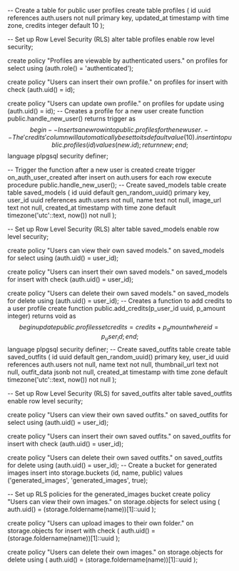 -- Create a table for public user profiles
create table profiles (
  id uuid references auth.users not null primary key,
  updated_at timestamp with time zone,
  credits integer default 10
);

-- Set up Row Level Security (RLS)
alter table profiles
  enable row level security;

create policy "Profiles are viewable by authenticated users." on profiles
  for select using (auth.role() = 'authenticated');

create policy "Users can insert their own profile." on profiles
  for insert with check (auth.uid() = id);

create policy "Users can update own profile." on profiles
  for update using (auth.uid() = id);
-- Creates a profile for a new user
create function public.handle_new_user()
returns trigger as $$
begin
  -- Inserts a new row into public.profiles for the new user.
  -- The 'credits' column will automatically be set to its default value (10).
  insert into public.profiles (id)
  values (new.id);
  return new;
end;
$$ language plpgsql security definer;

-- Trigger the function after a new user is created
create trigger on_auth_user_created
  after insert on auth.users
  for each row execute procedure public.handle_new_user();
-- Create saved_models table
create table saved_models (
  id uuid default gen_random_uuid() primary key,
  user_id uuid references auth.users not null,
  name text not null,
  image_url text not null,
  created_at timestamp with time zone default timezone('utc'::text, now()) not null
);

-- Set up Row Level Security (RLS)
alter table saved_models
  enable row level security;

create policy "Users can view their own saved models." on saved_models
  for select using (auth.uid() = user_id);

create policy "Users can insert their own saved models." on saved_models
  for insert with check (auth.uid() = user_id);

create policy "Users can delete their own saved models." on saved_models
  for delete using (auth.uid() = user_id);
-- Creates a function to add credits to a user profile
create function public.add_credits(p_user_id uuid, p_amount integer)
returns void as $$
begin
  update public.profiles
  set credits = credits + p_amount
  where id = p_user_id;
end;
$$ language plpgsql security definer;
-- Create saved_outfits table
create table saved_outfits (
  id uuid default gen_random_uuid() primary key,
  user_id uuid references auth.users not null,
  name text not null,
  thumbnail_url text not null,
  outfit_data jsonb not null,
  created_at timestamp with time zone default timezone('utc'::text, now()) not null
);

-- Set up Row Level Security (RLS) for saved_outfits
alter table saved_outfits
  enable row level security;

create policy "Users can view their own saved outfits." on saved_outfits
  for select using (auth.uid() = user_id);

create policy "Users can insert their own saved outfits." on saved_outfits
  for insert with check (auth.uid() = user_id);

create policy "Users can delete their own saved outfits." on saved_outfits
  for delete using (auth.uid() = user_id);
-- Create a bucket for generated images
insert into storage.buckets (id, name, public)
values ('generated_images', 'generated_images', true);

-- Set up RLS policies for the generated_images bucket
create policy "Users can view their own images."
  on storage.objects for select
  using ( auth.uid() = (storage.foldername(name))[1]::uuid );

create policy "Users can upload images to their own folder."
  on storage.objects for insert
  with check ( auth.uid() = (storage.foldername(name))[1]::uuid );

create policy "Users can delete their own images."
  on storage.objects for delete
  using ( auth.uid() = (storage.foldername(name))[1]::uuid );